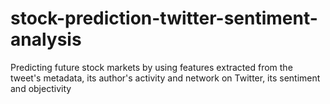 # stock-prediction-twitter-sentiment-analysis
Predicting future stock markets by using features extracted from the tweet's metadata, its author's activity and network on Twitter, its sentiment and objectivity
